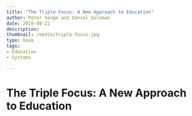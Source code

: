 ```yaml
---
title: "The Triple Focus: A New Approach to Education"
author: Peter Senge and Daniel Goleman
date: 2019-09-22
description: 
thumbnail: /media/triple-focus.jpg
type: book
tags:
- Education
- Systems

---
```


# The Triple Focus: A New Approach to Education